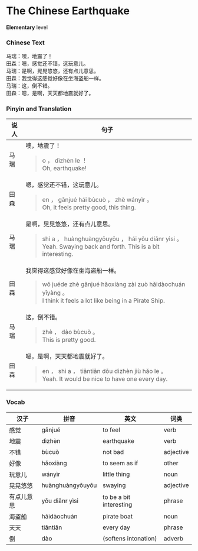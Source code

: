 # The Chinese Earthquake
**Elementary** level
### Chinese Text
马瑞：噢，地震了！<br />田森：嗯，感觉还不错，这玩意儿。<br />马瑞：是啊，晃晃悠悠，还有点儿意思。<br />田森：我觉得这感觉好像在坐海盗船一样。<br />马瑞：这，倒不错。<br />田森：嗯，是啊，天天都地震就好了。

### Pinyin and Translation
|说人|句子|
|----|----|
|马瑞|噢，地震了！<blockquote>o ， dìzhèn le ！<br />Oh, earthquake!</blockquote>|
|田森|嗯，感觉还不错，这玩意儿。<blockquote>en ， gǎnjué hái bùcuò ， zhè wányìr 。<br />Oh, it feels pretty good, this thing.</blockquote>|
|马瑞|是啊，晃晃悠悠，还有点儿意思。<blockquote>shì a ， huànghuàngyōuyōu ， hái yǒu diǎnr yìsi 。<br />Yeah. Swaying back and forth. This is a bit interesting.</blockquote>|
|田森|我觉得这感觉好像在坐海盗船一样。<blockquote>wǒ juéde zhè gǎnjué hǎoxiàng zài zuò hǎidàochuán yīyàng 。<br />I think it feels a lot like being in a Pirate Ship.</blockquote>|
|马瑞|这，倒不错。<blockquote>zhè ， dào bùcuò 。<br />This is pretty good.</blockquote>|
|田森|嗯，是啊，天天都地震就好了。<blockquote>en ， shì a ， tiāntiān dōu dìzhèn jiù hǎo le 。<br />Yeah. It would be nice to have one every day.</blockquote>|
### Vocab
|汉子|拼音|英文|词类|
|----|----|----|----|
|感觉|gǎnjué|to feel|verb|
|地震|dìzhèn|earthquake|verb|
|不错|bùcuò|not bad|adjective|
|好像|hǎoxiàng|to seem as if|other|
|玩意儿|wányìr|little thing|noun|
|晃晃悠悠|huànghuàngyōuyōu|swaying|adjective|
|有点儿意思|yǒu diǎnr yìsi|to be a bit interesting|phrase|
|海盗船|hǎidàochuán|pirate boat|noun|
|天天|tiāntiān|every day|phrase|
|倒|dào|(softens intonation)|adverb|
